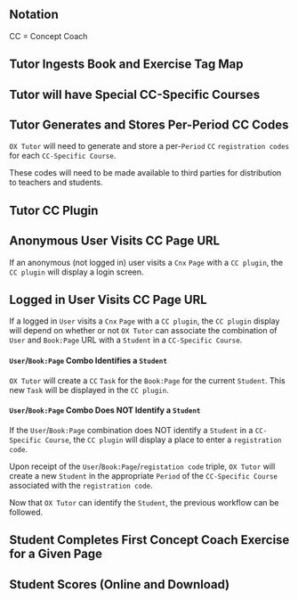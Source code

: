 ## Notation

CC = Concept Coach

## Tutor Ingests Book and Exercise Tag Map

## Tutor will have Special CC-Specific Courses

## Tutor Generates and Stores Per-Period CC Codes

`OX Tutor` will need to
generate and store
a per-`Period` `CC` `registration codes`
for each `CC-Specific Course`.

These codes will need to be made available
to third parties
for distribution to teachers and students.

## Tutor CC Plugin

## Anonymous User Visits CC Page URL

If an anonymous (not logged in) user
visits a `Cnx` `Page` with a `CC plugin`,
the `CC plugin` will display a login screen.

## Logged in User Visits CC Page URL

If a logged in `User`
visits a `Cnx` `Page` with a `CC plugin`,
the `CC plugin` display will depend
on whether or not `OX Tutor` can associate the combination
of `User` and `Book:Page` URL
with a `Student` in a `CC-Specific Course`.

#### `User`/`Book:Page` Combo Identifies a `Student`

`OX Tutor` will create
a `CC` `Task` for the `Book:Page`
for the current `Student`.
This new `Task` will be displayed
in the `CC plugin`.

#### `User`/`Book:Page` Combo Does NOT Identify a `Student`

If the `User`/`Book:Page` combination
does NOT identify a `Student`
in a `CC-Specific Course`,
the `CC plugin` will display
a place to enter a `registration code`.

Upon receipt of the
`User`/`Book:Page`/`registation code` triple,
`OX Tutor` will create a new `Student`
in the appropriate `Period`
of the `CC-Specific Course`
associated with the `registration code`.

Now that `OX Tutor`
can identify the `Student`,
the previous workflow
can be followed.

## Student Completes First Concept Coach Exercise for a Given Page

## Student Scores (Online and Download)

